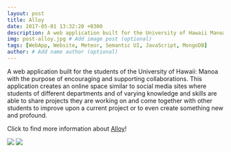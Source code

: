 ```yaml
---
layout: post
title: Alloy
date: 2017-05-01 13:32:20 +0300
description: A web application built for the University of Hawaii Manoa students.
img: post-alloy.jpg # Add image post (optional)
tags: [WebApp, Website, Meteor, Semantic UI, JavaScript, MongoDB]
author: # Add name author (optional)
---
```


A web application built for the students of the University of Hawaii: Manoa with the purpose of encouraging and supporting collaborations. This application creates an online space similar to social media sites where students of different departments and of varying knowledge and skills are able to share projects they are working on and come together with other students to improve upon a current project or to even create something new and profound.

Click to find more information about [Alloy][alloy-site]!

<img class="ui large centered image" src="https://neilnthings.github.io/images/logged-out-home.png">

<img class="ui huge centered image" src="https://neilnthings.github.io/images/project-search-final.png">

[alloy-site]: https://alloyteams.github.io/
